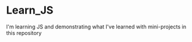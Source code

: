 # Learn_JS
I'm learning JS and demonstrating what I've learned with mini-projects in this repository
